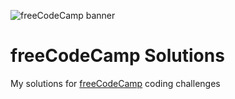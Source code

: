 ![freeCodeCamp banner](https://s3.amazonaws.com/freecodecamp/wide-social-banner.png)

# freeCodeCamp Solutions
My solutions for [freeCodeCamp](https://www.freecodecamp.org/) coding challenges
